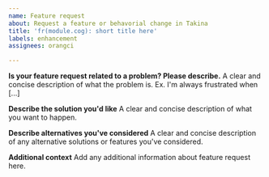 ```yaml
---
name: Feature request
about: Request a feature or behavorial change in Takina
title: 'fr(module.cog): short title here'
labels: enhancement
assignees: orangci

---
```


**Is your feature request related to a problem? Please describe.**
A clear and concise description of what the problem is. Ex. I'm always frustrated when [...]

**Describe the solution you'd like**
A clear and concise description of what you want to happen.

**Describe alternatives you've considered**
A clear and concise description of any alternative solutions or features you've considered.

**Additional context**
Add any additional information about feature request here.
